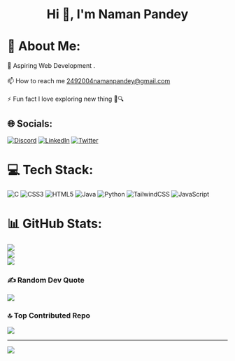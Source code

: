 # <h1 align="center">Hi 👋, I'm Naman Pandey</h1>

# 💫 About Me:
🌱 Aspiring Web Development .<br><br>📫 How to reach me 2492004namanpandey@gmail.com<br><br>⚡ Fun fact I love exploring new thing 🚀🔍


## 🌐 Socials:
[![Discord](https://img.shields.io/badge/Discord-%237289DA.svg?logo=discord&logoColor=white)](https://discord.gg/21namanpandey) [![LinkedIn](https://img.shields.io/badge/LinkedIn-%230077B5.svg?logo=linkedin&logoColor=white)](https://linkedin.com/in/21namanpndey) [![Twitter](https://img.shields.io/badge/Twitter-%231DA1F2.svg?logo=Twitter&logoColor=white)](https://twitter.com/21namanpandey) 

# 💻 Tech Stack:
![C](https://img.shields.io/badge/c-%2300599C.svg?style=for-the-badge&logo=c&logoColor=white) ![CSS3](https://img.shields.io/badge/css3-%231572B6.svg?style=for-the-badge&logo=css3&logoColor=white) ![HTML5](https://img.shields.io/badge/html5-%23E34F26.svg?style=for-the-badge&logo=html5&logoColor=white) ![Java](https://img.shields.io/badge/java-%23ED8B00.svg?style=for-the-badge&logo=java&logoColor=white) ![Python](https://img.shields.io/badge/python-3670A0?style=for-the-badge&logo=python&logoColor=ffdd54) ![TailwindCSS](https://img.shields.io/badge/tailwindcss-%2338B2AC.svg?style=for-the-badge&logo=tailwind-css&logoColor=white) ![JavaScript](https://img.shields.io/badge/javascript-%23323330.svg?style=for-the-badge&logo=javascript&logoColor=%23F7DF1E)
# 📊 GitHub Stats:
![](https://github-readme-stats.vercel.app/api?username=21namanpandey&theme=radical&hide_border=false&include_all_commits=false&count_private=false)<br/>
![](https://github-readme-streak-stats.herokuapp.com/?user=21namanpandey&theme=radical&hide_border=false)<br/>
![](https://github-readme-stats.vercel.app/api/top-langs/?username=21namanpandey&theme=radical&hide_border=false&include_all_commits=false&count_private=false&layout=compact)



### ✍️ Random Dev Quote
![](https://quotes-github-readme.vercel.app/api?type=vetical&theme=gruvbox)

### 🔝 Top Contributed Repo
![](https://github-contributor-stats.vercel.app/api?username=21namanpandey&limit=5&theme=radical&combine_all_yearly_contributions=true)

---
[![](https://visitcount.itsvg.in/api?id=21namanpandey&icon=0&color=0)](https://visitcount.itsvg.in)

<!-- Proudly created with GPRM ( https://gprm.itsvg.in ) -->
